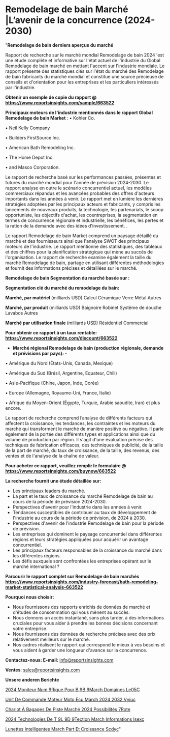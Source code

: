 # Remodelage de bain Marché |L’avenir de la concurrence (2024-2030)

"<strong>Remodelage de bain derniers aperçus du marché</strong>

Rapport de recherche sur le marché mondial Remodelage de bain 2024 'est une étude complète et informative sur l'état actuel de l'industrie du Global Remodelage de bain marché en mettant l'accent sur l'industrie mondiale. Le rapport présente des statistiques clés sur l'état du marché des Remodelage de bain fabricants du marché mondial et constitue une source précieuse de conseils et d'orientation pour les entreprises et les particuliers intéressés par l'industrie.

<strong>Obtenir un exemple de copie du rapport @ <a href=https://www.reportsinsights.com/sample/663522>https://www.reportsinsights.com/sample/663522</a></strong>

<strong>Principaux moteurs de l'industrie mentionnés dans le rapport Global Remodelage de bain Market</strong> :
• Kohler Co.

• Neil Kelly Company

• Builders FirstSource Inc.

• American Bath Remodeling Inc.

• The Home Depot Inc.

• and Masco Corporation.

Le rapport de recherche basé sur les performances passées, présentes et futures du marché mondial pour l'année de prévision 2024-2030. Le rapport analyse en outre le scénario concurrentiel actuel, les modèles commerciaux répandus et les avancées probables des offres d'acteurs importants dans les années à venir. Le rapport met en lumière les dernières stratégies adoptées par les principaux acteurs et fabricants, y compris les lancements de nouveaux produits, la technologie, les partenariats, le scoop opportuniste, les objectifs d'achat, les coentreprises, la segmentation en termes de concurrence régionale et industrielle, les bénéfices, les pertes et la ration de la demande avec des idées d'investissement. .

Le rapport Remodelage de bain Market comprend un paysage détaillé du marché et des fournisseurs ainsi que l'analyse SWOT des principaux moteurs de l'industrie. Le rapport mentionne des statistiques, des tableaux et des chiffres pour la planification stratégique qui mène au succès de l'organisation. Le rapport de recherche examine également la taille du marché Remodelage de bain, partage en utilisant différentes méthodologies et fournit des informations précises et détaillées sur le marché.

<strong>Remodelage de bain Segmentation du marché basée sur :</strong>

<strong> Segmentation clé du marché du remodelage du bain: </strong>

<strong> Marché, par matériel </strong> (milliards USD)
Calcul
Céramique
Verre
Métal
Autres

<strong> Marché, par produit </strong> (milliards USD)
Baignoire
Robinet
Système de douche
Lavabos
Autres

<strong> Marché par utilisation finale </strong> (milliards USD)
Résidentiel
Commercial

<strong>Pour obtenir ce rapport à un taux rentable: <a href=https://www.reportsinsights.com/discount/663522>https://www.reportsinsights.com/discount/663522</a></strong>
<ul>
  <li><strong>Marché régional Remodelage de bain (production régionale, demande et prévisions par pays): -</strong></li>
</ul>
• Amérique du Nord (États-Unis, Canada, Mexique)

• Amérique du Sud (Brésil, Argentine, Equateur, Chili)

• Asie-Pacifique (Chine, Japon, Inde, Corée)

• Europe (Allemagne, Royaume-Uni, France, Italie)

• Afrique du Moyen-Orient (Égypte, Turquie, Arabie saoudite, Iran) et plus encore.

Le rapport de recherche comprend l’analyse de différents facteurs qui affectent la croissance, les tendances, les contraintes et les moteurs du marché qui transforment le marché de manière positive ou négative. Il parle également de la portée des différents types et applications ainsi que du volume de production par région. Il s'agit d'une évaluation précise des techniques de fabrication efficaces, des techniques de publicité, de la taille de la part de marché, du taux de croissance, de la taille, des revenus, des ventes et de l'analyse de la chaîne de valeur.

<strong>Pour acheter ce rapport, veuillez remplir le formulaire @   <a href=https://www.reportsinsights.com/buynow/663522>https://www.reportsinsights.com/buynow/663522</a></strong>

<strong>La recherche fournit une étude détaillée sur:</strong>
<ul>
  <li>Les principaux leaders du marché.</li>
  <li>La part et le taux de croissance du marché Remodelage de bain au cours de la période de prévision 2024-2030.</li>
  <li>Perspectives d'avenir pour l'industrie dans les années à venir.</li>
  <li>Tendances susceptibles de contribuer au taux de développement de l'industrie au cours de la période de prévision, de 2024 à 2030.</li>
  <li>Perspectives d'avenir de l'industrie Remodelage de bain pour la période de prévision.</li>
  <li>Les entreprises qui dominent le paysage concurrentiel dans différentes régions et leurs stratégies appliquées pour acquérir un avantage concurrentiel.</li>
  <li>Les principaux facteurs responsables de la croissance du marché dans les différentes régions.</li>
  <li>Les défis auxquels sont confrontées les entreprises opérant sur le marché international ?</li>
</ul>

<strong>Parcourir le rapport complet sur Remodelage de bain marchés <a href=https://www.reportsinsights.com/industry-forecast/bath-remodeling-market-statistical-analysis-663522>https://www.reportsinsights.com/industry-forecast/bath-remodeling-market-statistical-analysis-663522</a></strong>

<strong>Pourquoi nous choisir:</strong>
<ul>
  <li>Nous fournissons des rapports enrichis de données de marché et d'études de consommation qui vous mènent au succès.</li>
  <li>Nous donnons un accès instantané, sans plus tarder, à des informations cruciales pour vous aider à prendre les bonnes décisions concernant votre entreprise.</li>
  <li>Nous fournissons des données de recherche précises avec des prix relativement meilleurs sur le marché.</li>
  <li>Nos cadres réalisent le rapport qui correspond le mieux à vos besoins et vous aident à garder une longueur d'avance sur la concurrence.</li>
</ul>
<strong>Contactez-nous:
</strong><strong>E-mail:</strong> <a href=mailto:info@reportsinsights.com>info@reportsinsights.com</a>

<strong>Ventes</strong>: <a href=mailto:sales@reportsinsights.com>sales@reportsinsights.com</a>

<strong>Unsere anderen Berichte</strong>

<a href=https://www.linkedin.com/pulse/2024-moniteur-num%C3%A9rique-pour-b%C3%A9b%C3%A9march%C3%A9-domaines-le05c/>2024 Moniteur Num 9Rique Pour B 9B 9March Domaines Le05C</a>

<a href=https://www.linkedin.com/pulse/unit%C3%A9-de-commande-moteur-moto-ecu-march%C3%A9-2024-2032-vyiuc/>Unit De Commande Moteur Moto Ecu March 2024 2032 Vyiuc</a>

<a href=https://www.linkedin.com/pulse/chariot-à-bagages-de-piste-marché-2024-possibilités-7rote/>Chariot À Bagages De Piste Marché 2024 Possibilités 7Rote</a>

<a href=https://www.linkedin.com/pulse/2024-technologies-de-t%C3%A9l%C3%A9d%C3%A9tection-march%C3%A9-informations-isexc/>2024 Technologies De T 9L 9D 9Tection March Informations Isexc</a>

<a href=https://www.linkedin.com/pulse/lunettes-intelligentes-march%C3%A9-part-et-croissance-scdyc/>Lunettes Intelligentes March Part Et Croissance Scdyc</a>"
